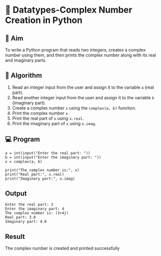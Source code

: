 # 🧮 Datatypes-Complex Number Creation in Python

## 🎯 Aim
To write a Python program that reads two integers, creates a complex number using them, and then prints the complex number along with its real and imaginary parts.

## 🧠 Algorithm
1. Read an integer input from the user and assign it to the variable `a` (real part).
2. Read another integer input from the user and assign it to the variable `b` (imaginary part).
3. Create a complex number `x` using the `complex(a, b)` function.
4. Print the complex number `x`.
5. Print the real part of `x` using `x.real`.
6. Print the imaginary part of `x` using `x.imag`.

## 💻 Program

    a = int(input("Enter the real part: "))
    b = int(input("Enter the imaginary part: "))
    x = complex(a, b)
    
    print("The complex number is:", x)
    print("Real part:", x.real)
    print("Imaginary part:", x.imag)


## Output
    Enter the real part: 3
    Enter the imaginary part: 4
    The complex number is: (3+4j)
    Real part: 3.0
    Imaginary part: 4.0


## Result
The complex number is created and printed successfully
